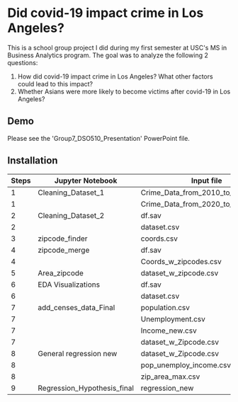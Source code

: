 
# Did covid-19 impact crime in Los Angeles?


This is a school group project I did during my first semester at USC's MS in Business Analytics program. The goal was to analyze the following 2 questions:

1. How did covid-19 impact crime in Los Angeles? What other factors could lead to this impact?
2. Whether Asians were more likely to become victims after covid-19 in Los Angeles?



## Demo

Please see the 'Group7_DSO510_Presentation' PowerPoint file.


## Installation


| Steps        | Jupyter Notebook         | Input file  | Output file |
| ------------- |-------------| -----|-----|
|   1|  Cleaning_Dataset_1| Crime_Data_from_2010_to_2019.csv|df.sav|
|   1|  | Crime_Data_from_2020_to_Present.csv|dataset.csv|
|   2|  Cleaning_Dataset_2| df.sav|df.sav|
|   2|  | dataset.csv|dataset.csv|
|   3|  zipcode_finder| coords.csv|Coords_w_Zipcodes.csv|
|   4|  zipcode_merge| df.sav|dataset_w_Zipcode.sav|
|   4|  | Coords_w_zipcodes.csv||
|   5|  Area_zipcode| dataset_w_zipcode.csv|zip_area_max.csv|
|   6|  EDA Visualizations| df.sav||
|   6|  | dataset.csv||
|   7|  add_censes_data_Final| population.csv|pop_unemploy_income.csv|
|   7|  | Unemployment.csv||
|   7|  | Income_new.csv||
|   7|  | dataset_w_Zipcode.csv||
|   8|  General regression new| dataset_w_Zipcode.csv|regression_new.csv|
|   8|  | pop_unemploy_income.csv||
|   8|  | zip_area_max.csv||
|   9|  Regression_Hypothesis_final| regression_new||